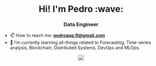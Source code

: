 <h1 align="center">Hi! I'm Pedro :wave:</h1>
<h3 align="center">Data Engineer</h3>
<!-- <p align="left"> <img src="https://komarev.com/ghpvc/?username=pedroafleite" alt="pedroafleite" /> </p> -->

- 📫 How to reach me: **pedroaug.fl@gmail.com**
- 🌱 I’m currently learning all-things related to Forecasting, Time-series analysis, Blockchain, Distributed Systems, DevOps and MLOps.
<p align="center">
<a href="http://linkedin.com/in/pafleite" target="blank"><img align="center" src="https://camo.githubusercontent.com/c8a9c5b414cd812ad6a97a46c29af67239ddaeae08c41724ff7d945fb4c047e5/68747470733a2f2f6564656e742e6769746875622e696f2f537570657254696e7949636f6e732f696d616765732f7376672f6c696e6b6564696e2e737667" alt="pafleite" height="20" width="20" /></a>
</p>
